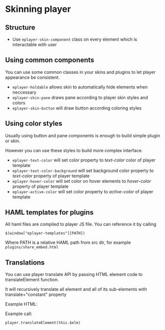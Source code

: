 # Skinning player

## Structure

* Use `eplayer-skin-component` class on every element which is interactable with user

## Using common components

You can use some common classes in your skins and plugins to let player appearance be consistent.

* `eplayer-holdable` allows skin to automatically hide elements when neccessary
* `eplayer-skin-pane` draws pane according to player skin styles and colors
* `eplayer-skin-button` will draw button according coloring styles

## Using color styles

Usually using button and pane components is enough to build simple plugin or skin.

However you can use these styles to build more complex interface.

* `eplayer-text-color` will set color property to *text-color* color of player template
* `eplayer-text-color-background` will set background color property to *text-color* property of player template
* `eplayer-hover-color` will set color on hover elements to *hover-color* property of player template
* `eplayer-active-color` will set color property to *active-color* of player template 

## HAML templates for plugins

All haml files are compiled to player JS file. You can reference it by calling 

    $(window["eplayer-templates"][PATH])

Where PATH is a relative HAML path from src dir, for example `plugins/share_embed.html`

## Translations

You can use player translate API by passing HTML element code to translateElement function.

It will recursively translate all element and all of its sub-elements with translate="constant" property

Example HTML:

Example call:

    player.translateElement(this.$elm)


